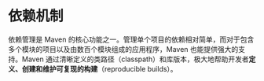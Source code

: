 # 依赖机制

依赖管理是 Maven 的核心功能之一。管理单个项目的依赖相对简单，而对于包含多个模块的项目以及由数百个模块组成的应用程序，Maven 也能提供强大的支持。Maven 通过清晰定义的类路径（classpath）和库版本，极大地帮助开发者**定义、创建和维护可复现的构建**（reproducible builds）。